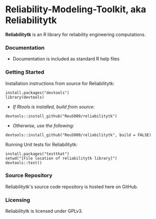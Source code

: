 # Reliability-Modeling-Toolkit, aka Reliabilitytk

**Reliabilitytk** is an R library for reliability engineering computations.

### Documentation

* Documentation is included as standard R help files

### Getting Started

Installation instructions from source for Reliabilitytk:

```
install.packages("devtools")
library(devtools)
```
* *If Rtools is installed, build from source:*
```
devtools::install_github("ReuS009/reliabilitytk")
```
* *Otherwise, use the following:*
```
devtools::install_github("ReuS009/reliabilitytk", build = FALSE)
```
Running Unit tests for Reliabilitytk:
```
install.packages("testthat")
setwd("[File location of reliabilitytk library]")
devtools::test()
```
### Source Repository

Reliabilitytk's source code repository is hosted here on GitHub.

### Licensing

Reliabilitytk is licensed under GPLv3.
